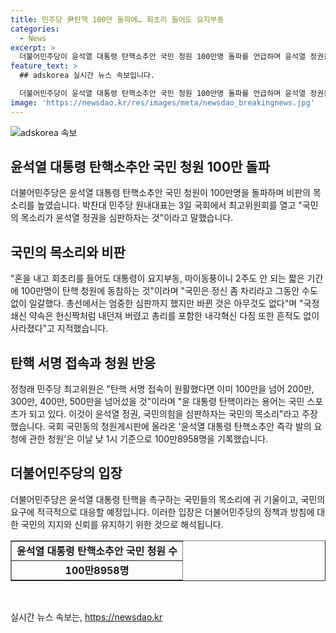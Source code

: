 ```yaml
---
title: 민주당 尹탄핵 100만 돌파에… 회초리 들어도 요지부동
categories:
  - News
excerpt: >
  더불어민주당이 윤석열 대통령 탄핵소추안 국민 청원 100만명 돌파를 언급하며 윤석열 정권을 심판하자는 국민의 목소리라고 주장했다. 박찬대 민주당 원내대표는 국회에서 국민은 정신 좀 차리라고 그동안 수도 없이 일갈했다. 총선에서는 엄중한 심판까지 했지만 바뀐 것은 아무것도 없다며 국정 쇄신 약속은 헌신짝처럼 내던져 버렸고 총리를 포함한 내각 혁신 다짐 또한 흔적도 없이 사라졌다고 지적했고, 정청래 민주당 최고위원은 윤 대통령 탄핵이라는 용어는 국민 스포츠가 되고 있다. 이것이 윤석열 정권, 국민의힘을 심판하자는 국민의 목소리라고 주장했다. 현재 윤석열 대통령 탄핵소추안 즉각 발의 요청에 관한 청원은 100만8958명을 기록하고 있다.
feature_text: >
  ## adskorea 실시간 뉴스 속보입니다.

  더불어민주당이 윤석열 대통령 탄핵소추안 국민 청원 100만명 돌파를 언급하며 윤석열 정권을 심판하자는 국민의 목소리라고 주장했다. 박찬대 민주당 원내대표는 국회에서 국민은 정신 좀 차리라고 그동안 수도 없이 일갈했다. 총선에서는 엄중한 심판까지 했지만 바뀐 것은 아무것도 없다며 국정 쇄신 약속은 헌신짝처럼 내던져 버렸고 총리를 포함한 내각 혁신 다짐 또한 흔적도 없이 사라졌다고 지적했고, 정청래 민주당 최고위원은 윤 대통령 탄핵이라는 용어는 국민 스포츠가 되고 있다. 이것이 윤석열 정권, 국민의힘을 심판하자는 국민의 목소리라고 주장했다. 현재 윤석열 대통령 탄핵소추안 즉각 발의 요청에 관한 청원은 100만8958명을 기록하고 있다.
image: 'https://newsdao.kr/res/images/meta/newsdao_breakingnews.jpg'
---
```


<p><img src="https://newsdao.kr/res/images/meta/newsdao_breakingnews.jpg" alt="adskorea 속보" /></p>

<h2 data-ke-size="size26">윤석열 대통령 탄핵소추안 국민 청원 100만 돌파</h2>

<p data-ke-size="size16">더불어민주당은 윤석열 대통령 탄핵소추안 국민 청원이 100만명을 돌파하며 비판의 목소리를 높였습니다. 박찬대 민주당 원내대표는 3일 국회에서 최고위원회를 열고 "국민의 목소리가 윤석열 정권을 심판하자는 것"이라고 말했습니다.</p>

<h2 data-ke-size="size26">국민의 목소리와 비판</h2>

<p data-ke-size="size16">"혼을 내고 회초리를 들어도 대통령이 요지부동, 마이동풍이니 2주도 안 되는 짧은 기간에 100만명이 탄핵 청원에 동참하는 것"이라며 "국민은 정신 좀 차리라고 그동안 수도 없이 일갈했다. 총선에서는 엄중한 심판까지 했지만 바뀐 것은 아무것도 없다"며 "국정 쇄신 약속은 헌신짝처럼 내던져 버렸고 총리를 포함한 내각혁신 다짐 또한 흔적도 없이 사라졌다"고 지적했습니다.</p>

<h2 data-ke-size="size26">탄핵 서명 접속과 청원 반응</h2>

<p data-ke-size="size16">정청래 민주당 최고위원은 "탄핵 서명 접속이 원활했다면 이미 100만을 넘어 200만, 300만, 400만, 500만을 넘어섰을 것"이라며 "윤 대통령 탄핵이라는 용어는 국민 스포츠가 되고 있다. 이것이 윤석열 정권, 국민의힘을 심판하자는 국민의 목소리"라고 주장했습니다. 국회 국민동의 청원게시판에 올라온 '윤석열 대통령 탄핵소추안 즉각 발의 요청에 관한 청원'은 이날 낮 1시 기준으로 100만8958명을 기록했습니다.</p>

<h2 data-ke-size="size26">더불어민주당의 입장</h2>

<p data-ke-size="size16">더불어민주당은 윤석열 대통령 탄핵을 촉구하는 국민들의 목소리에 귀 기울이고, 국민의 요구에 적극적으로 대응할 예정입니다. 이러한 입장은 더불어민주당의 정책과 방침에 대한 국민의 지지와 신뢰를 유지하기 위한 것으로 해석됩니다.</p>

<table style="width: 100%;" border="1">
<tbody>
<tr>
<td style="text-align: center; height: 17px;"><b>윤석열 대통령 탄핵소추안 국민 청원 수</b></td>
</tr>
<tr>
<td style="text-align: center; height: 17px;"><b>100만8958명</b></td>
</tr>
</tbody>
</table>

<p data-ke-size="size16">&nbsp;</p>
실시간 뉴스 속보는, <a href="https://newsdao.kr" rel="dofollow">https://newsdao.kr</a>


